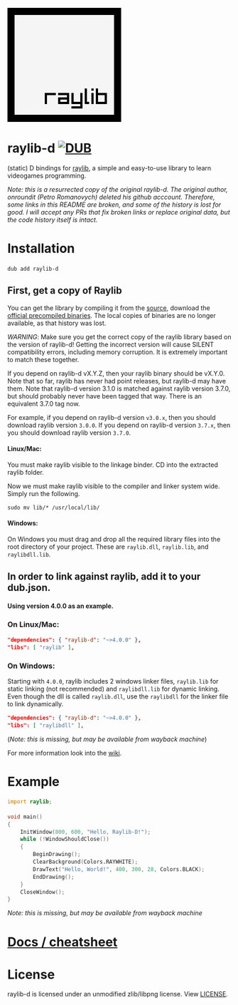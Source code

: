 ![](raylib_logo.png)

# raylib-d [![DUB](https://img.shields.io/dub/v/raylib-d?style=for-the-badge)](https://code.dlang.org/packages/raylib-d)
(static) D bindings for [raylib](https://www.raylib.com/), a simple and easy-to-use library to learn videogames programming.

*Note: this is a resurrected copy of the original raylib-d. The original author, onroundit (Petro Romanovych) deleted his github acccount. Therefore, some links in this README are broken, and some of the history is lost for good. I will accept any PRs that fix broken links or replace original data, but the code history itself is intact.*

# Installation
`dub add raylib-d`

## First, get a copy of Raylib
You can get the library by compiling it from the [source](https://github.com/raysan5/raylib), download the [official precompiled binaries](https://github.com/raysan5/raylib/releases). The local copies of binaries are no longer available, as that history was lost.

*WARNING*: Make sure you get the correct copy of the raylib library based on the version of raylib-d! Getting the incorrect version will cause SILENT compatibility errors, including memory corruption. It is extremely important to match these together.

If you depend on raylib-d vX.Y.Z, then your raylib binary should be vX.Y.0. Note that so far, raylib has never had point releases, but raylib-d may have them. Note that raylib-d version 3.1.0 is matched against raylib version 3.7.0, but should probably never have been tagged that way. There is an equivalent 3.7.0 tag now.

For example, if you depend on raylib-d version `v3.0.x`, then you should download raylib version `3.0.0`. If you depend on raylib-d version `3.7.x`, then you should download raylib version `3.7.0`.

#### Linux/Mac:

You must make raylib visible to the linkage binder. CD into the extracted raylib folder.

Now we must make raylib visible to the compiler and linker system wide. Simply run the following.
```
sudo mv lib/* /usr/local/lib/
```

#### Windows:
On Windows you must drag and drop all the required library files into the root directory of your project. These are `raylib.dll`, `raylib.lib`, and `raylibdll.lib`.

## In order to link against raylib, add it to your dub.json.
#### Using version 4.0.0 as an example.
### On Linux/Mac:
```json
"dependencies": { "raylib-d": "~>4.0.0" },
"libs": [ "raylib" ],
```

### On Windows:
Starting with `4.0.0`, raylib includes 2 windows linker files, `raylib.lib` for static linking (not recommended) and `raylibdll.lib` for dynamic linking. Even though the dll is called `raylib.dll`, use the `raylibdll` for the linker file to link dynamically.
```json
"dependencies": { "raylib-d": "~>4.0.0" },
"libs": [ "raylibdll" ],
```


(*Note: this is missing, but may be available from wayback machine*)

For more information look into the [wiki](https://github.com/onroundit/raylib-d/wiki/Installation).

# Example
```D
import raylib;

void main()
{
	InitWindow(800, 600, "Hello, Raylib-D!");
	while (!WindowShouldClose())
	{
		BeginDrawing();
		ClearBackground(Colors.RAYWHITE);
		DrawText("Hello, World!", 400, 300, 28, Colors.BLACK);
		EndDrawing();
	}
	CloseWindow();
}
```

*Note: this is missing, but may be available from wayback machine*

# [Docs / cheatsheet](https://github.com/onroundit/raylib-d/wiki/Docs-(cheatsheet))

# License
raylib-d is licensed under an unmodified zlib/libpng license. View [LICENSE](LICENSE).

